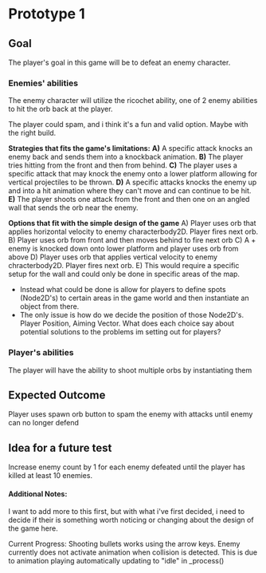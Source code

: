 # Prototype 1

## Goal
The player's goal in this game will be to defeat an enemy character. 

### Enemies' abilities
The enemy character will utilize the ricochet ability, one of 2 enemy abilities to hit the orb back at the player.

The player could spam, and i think it's a fun and valid option. Maybe with the right build.

**Strategies that fits the game's limitations:**
**A)** A specific attack knocks an enemy back and sends them into a knockback animation.
**B)** The player tries hitting from the front and then from behind.
**C)** The player uses a specific attack that may knock the enemy onto a lower platform allowing for vertical projectiles to be thrown.
**D)** A specific attacks knocks the enemy up and into a hit animation where they can't move and can continue to be hit.
**E)** The player shoots one attack from the front and then one on an angled wall that sends the orb near the enemy.

**Options that fit with the simple design of the game**
A) Player uses orb that applies horizontal velocity to enemy characterbody2D. Player fires next orb.
B) Player uses orb from front and then moves behind to fire next orb
C) A + enemy is knocked down onto lower platform and player uses orb from above
D) Player uses orb that applies vertical velocity to enemy chracterbody2D. Player fires next orb.
E) This would require a specific setup for the wall and could only be done in specific areas of the map.
- Instead what could be done is allow for players to define spots (Node2D's) to certain areas in the game world and then instantiate an object from there.
- The only issue is how do we decide the position of those Node2D's. Player Position, Aiming Vector. What does each choice say about potential solutions to the problems im setting out for players?

### Player's abilities
The player will have the ability to shoot multiple orbs by instantiating them

## Expected Outcome
Player uses spawn orb button to spam the enemy with attacks until enemy can no longer defend

## Idea for a future test
Increase enemy count by 1 for each enemy defeated until the player has killed at least 10 enemies.


#### Additional Notes:
I want to add more to this first, but with what i've first decided, i need to decide if their is something worth noticing or changing about the design of the game here.

Current Progress: Shooting bullets works using the arrow keys. Enemy currently does not activate animation when collision is detected. This is due to animation playing automatically updating to "idle" in _process()
